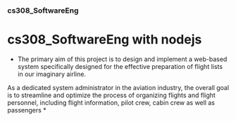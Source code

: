 ### cs308_SoftwareEng
# cs308_SoftwareEng with nodejs

* The primary aim of this project is to design and implement a web-based system specifically designed for the effective preparation of flight lists in our imaginary airline. 

As a dedicated system administrator in the aviation industry, the overall goal is to streamline and optimize the process of organizing flights and flight personnel, including flight information, pilot crew, cabin crew as well as passengers *
